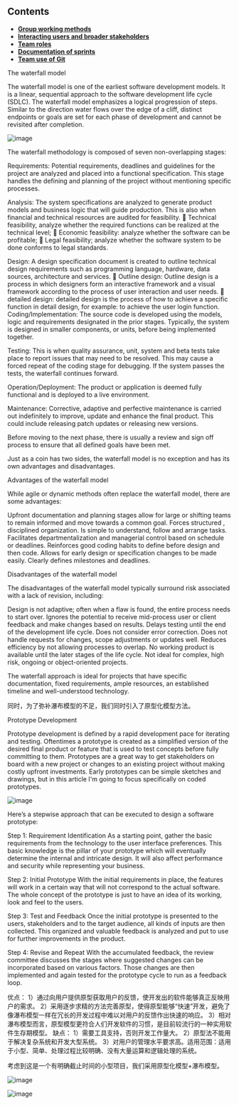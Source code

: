 ## Contents

* [**Group working methods**](#group-working-methods)
* [**Interacting users and broader stakeholders**](#interacting-users-and-broader-stakeholders)
* [**Team roles**](#team-roles)
* [**Documentation of sprints**](#documentation-of-sprints)
* [**Team use of Git**](#team-use-of-git)

The waterfall model

The waterfall model is one of the earliest software development models. It is a linear, sequential approach to the software development life cycle (SDLC). 
The waterfall model emphasizes a logical progression of steps. Similar to the direction water flows over the edge of a cliff, distinct endpoints or goals are set for each phase of development and cannot be revisited after completion. 


![image](https://user-images.githubusercontent.com/45390078/115988985-e387f800-a5b3-11eb-8147-c65f7b861610.png)

The waterfall methodology is composed of seven non-overlapping stages:

Requirements: Potential requirements, deadlines and guidelines for the project are analyzed and placed into a functional specification. This stage handles the defining and planning of the project without mentioning specific processes.

Analysis: The system specifications are analyzed to generate product models and business logic   that will guide production. This is also when financial and technical resources are audited for feasibility.
	Technical feasibility, analyze whether the required functions can be realized at the technical level;
	Economic feasibility: analyze whether the software can be profitable;
	Legal feasibility; analyze whether the software system to be done conforms to legal standards.

Design: A design specification document is created to outline technical design requirements such as programming language, hardware, data sources, architecture and services.
	Outline design: Outline design is a process in which designers form an interactive framework and a visual framework according to the process of user interaction and user needs.
	detailed design: detailed design is the process of how to achieve a specific function in detail design, for example: to achieve the user login function.
Coding/Implementation: The source code is developed using the models, logic and requirements designated in the prior stages. Typically, the system is designed in smaller components, or units, before being implemented together.

Testing: This is when quality assurance, unit,  system   and  beta tests take place to report issues that may need to be resolved. This may cause a forced repeat of the coding stage for debugging. If the system passes the tests, the waterfall continues forward.

Operation/Deployment: The product or application is deemed fully functional and is deployed to a live environment.

Maintenance: Corrective, adaptive and perfective maintenance is carried out indefinitely to improve, update and enhance the final product. This could include releasing  patch   updates or releasing new versions.

Before moving to the next phase, there is usually a review and sign off process to ensure that all defined goals have been met.




Just as a coin has two sides, the waterfall model is no exception and has its own advantages and disadvantages.


Advantages of the waterfall model

While agile or dynamic methods often replace the waterfall model, there are some advantages:

Upfront documentation and planning stages allow for large or shifting teams to remain informed and move towards a common goal.
Forces structured , disciplined organization.
Is simple to understand, follow and arrange tasks.
Facilitates departmentalization and managerial control based on schedule or deadlines.
Reinforces good coding habits to define before design and then code.
Allows for early design or specification changes to be made easily.
Clearly defines milestones and deadlines.

Disadvantages of the waterfall model

The disadvantages of the waterfall model typically surround risk associated with a lack of revision, including:

Design is not adaptive; often when a flaw is found, the entire process needs to start over.
Ignores the potential to receive mid-process user or client feedback and make changes based on results.
Delays testing until the end of the development life cycle.
Does not consider error correction.
Does not handle requests for changes, scope adjustments or updates well.
Reduces efficiency by not allowing processes to overlap.
No working product is available until the later stages of the life cycle.
Not ideal for complex, high risk, ongoing or object-oriented projects.

The waterfall approach is ideal for projects that have specific documentation, fixed requirements, ample resources, an established timeline and well-understood technology. 

同时，为了弥补瀑布模型的不足，我们同时引入了原型化模型方法。

Prototype Development

Prototype development is defined by a rapid development pace for iterating and testing. Oftentimes a prototype is created as a simplified version of the desired final product or feature that is used to test concepts before fully committing to them. Prototypes are a great way to get stakeholders on board with a new project or changes to an existing project without making costly upfront investments. Early prototypes can be simple sketches and drawings, but in this article I'm going to focus specifically on coded prototypes.

![image](https://user-images.githubusercontent.com/45390078/116005839-a26a0500-a600-11eb-9875-a5670caea885.png)

Here’s a stepwise approach that can be executed to design a software prototype:

Step 1: Requirement Identification
As a starting point, gather the basic requirements from the technology to the user interface preferences. This basic knowledge is the pillar of your prototype which will eventually determine the internal and intricate design. It will also affect performance and security while representing your business.  

Step 2: Initial Prototype
With the initial requirements in place, the features will work in a certain way that will not correspond to the actual software. The whole concept of the prototype is just to have an idea of its working, look and feel to the users.  

Step 3: Test and Feedback 
Once the initial prototype is presented to the users, stakeholders and to the target audience, all kinds of inputs are then collected. This organized and valuable feedback is analyzed and put to use for further improvements in the product. 

Step 4: Revise and Repeat
With the accumulated feedback, the review committee discusses the stages where suggested changes can be incorporated based on various factors. Those changes are then implemented and again tested for the prototype cycle to run as a feedback loop. 

优点：
1）通过向用户提供原型获取用户的反馈，使开发出的软件能够真正反映用户的需求。
2）采用逐步求精的方法完善原型，使得原型能够“快速”开发，避免了像瀑布模型一样在冗长的开发过程中难以对用户的反馈作出快速的响应。
3）相对瀑布模型而言，原型模型更符合人们开发软件的习惯，是目前较流行的一种实用软件生存期模型。
缺点：
1）需要工具支持，否则开发工作量大。
2）原型法不能用于解决复杂系统和开发大型系统。
3）对用户的管理水平要求高。适用范围：适用于小型、简单、处理过程比较明确、没有大量运算和逻辑处理的系统。



考虑到这是一个有明确截止时间的小型项目，我们采用原型化模型+瀑布模型。

![image](https://user-images.githubusercontent.com/45390078/116005928-04c30580-a601-11eb-89cd-33bc188444f5.png)


![image](https://user-images.githubusercontent.com/45390078/116006670-25408f00-a604-11eb-9a2e-e52ba8869606.png)

